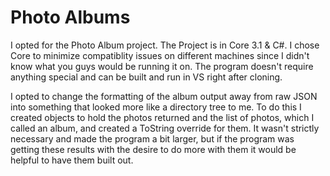 # Photo Albums

I opted for the Photo Album project. The Project is in Core 3.1 & C#.
I chose Core to minimize compatiblity issues on different machines since I didn't know what you guys would be running it on. The program doesn't require anything special and can be built and run in VS right after cloning.

I opted to change the formatting of the album output away from raw JSON into something that looked more like a directory tree to me. To do this I created objects to hold the photos returned and the list of photos, which I called an album, and created a ToString override for them. It wasn't strictly necessary and made the program a bit larger, but if the program was getting these results with the desire to do more with them it would be helpful to have them built out.
